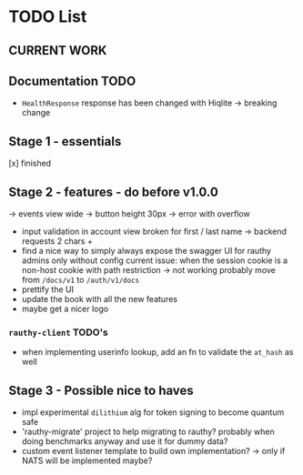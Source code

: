 # TODO List

## CURRENT WORK

## Documentation TODO

- `HealthResponse` response has been changed with Hiqlite -> breaking change

## Stage 1 - essentials

[x] finished

## Stage 2 - features - do before v1.0.0

-> events view wide -> button height 30px -> error with overflow

- input validation in account view broken for first / last name -> backend requests 2 chars +
- find a nice way to simply always expose the swagger UI for rauthy admins only without config
  current issue: when the session cookie is a non-host cookie with path restriction -> not working
  probably move from `/docs/v1` to `/auth/v1/docs`
- prettify the UI
- update the book with all the new features
- maybe get a nicer logo

### `rauthy-client` TODO's

- when implementing userinfo lookup, add an fn to validate the `at_hash` as well

## Stage 3 - Possible nice to haves

- impl experimental `dilithium` alg for token signing to become quantum safe
- 'rauthy-migrate' project to help migrating to rauthy? probably when doing benchmarks anyway and use it
  for dummy data?
- custom event listener template to build own implementation? -> only if NATS will be implemented maybe?
